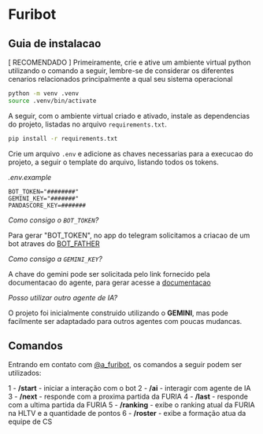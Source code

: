 # Furibot

## Guia de instalacao

[ RECOMENDADO ] Primeiramente, crie e ative um ambiente virtual python utilizando o comando a seguir, lembre-se de considerar os diferentes cenarios relacionados principalmente a qual seu sistema operacional

```bash
python -m venv .venv
source .venv/bin/activate
```

A seguir, com o ambiente virtual criado e ativado, instale as dependencias do projeto, listadas no arquivo `requirements.txt`.

```bash
pip install -r requirements.txt
```

Crie um arquivo `.env` e adicione as chaves necessarias para a execucao do projeto, a seguir o template do arquivo, listando todos os tokens.

*.env.example*

```env
BOT_TOKEN="########"
GEMINI_KEY="#######"
PANDASCORE_KEY=#######
```

*Como consigo o `BOT_TOKEN`?*

Para gerar "BOT_TOKEN", no app do telegram solicitamos a criacao de um bot atraves do [BOT_FATHER](https://t.me/BotFather)

*Como consigo a `GEMINI_KEY`?*

A chave do gemini pode ser solicitada pelo link fornecido pela documentacao do agente, para gerar acesse a [documentacao](https://ai.google.dev/gemini-api/docs?hl=pt-br)

*Posso utilizar outro agente de IA?*

O projeto foi inicialmente construido utilizando o **GEMINI**, mas pode facilmente ser adaptadado para outros agentes com poucas mudancas.

## Comandos

Entrando em contato com [@a_furibot](https://t.me/@a_furibot), os comandos a seguir podem ser utilizados:

1 - **/start** - iniciar a interação com o bot
2 - **/ai** <texto> - interagir com agente de IA
3 - **/next** - responde com a proxima partida da FURIA
4 - **/last** - responde com a ultima partida da FURIA
5 - **/ranking** - exibe o ranking atual da FURIA na HLTV e a quantidade de pontos
6 - **/roster** - exibe a formação atua da equipe de CS
